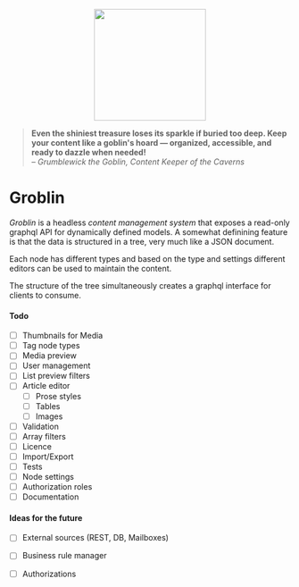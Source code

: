 <p align="center">
    <img src="https://mindmine-v2.s3.eu-north-1.amazonaws.com/images/gnome.png" width="200">
</p>

<blockquote>
<strong>Even the shiniest treasure loses its sparkle if buried too deep. Keep your content like a goblin's hoard — organized, accessible, and ready to dazzle when needed!</strong><br/><i>– Grumblewick the Goblin, Content Keeper of the Caverns</i>
</blockquote>

# Groblin 

*Groblin* is a headless *content management system* that exposes a read-only graphql API for dynamically defined models. A somewhat definining feature is that the data is structured in a tree, very much like a JSON document.

Each node has different types and based on the type and settings different editors can be used to maintain the content.

The structure of the tree simultaneously creates a graphql interface for clients to consume.

#### Todo
- [ ] Thumbnails for Media
- [ ] Tag node types
- [ ] Media preview
- [ ] User management
- [ ] List preview filters
- [ ] Article editor 
    - [ ] Prose styles
    - [ ] Tables
    - [ ] Images 
- [ ] Validation
- [ ] Array filters
- [ ] Licence
- [ ] Import/Export
- [ ] Tests
- [ ] Node settings
- [ ] Authorization roles
- [ ] Documentation

#### Ideas for the future
- [ ] External sources (REST, DB, Mailboxes)
- [ ] Business rule manager
- [ ] Authorizations

